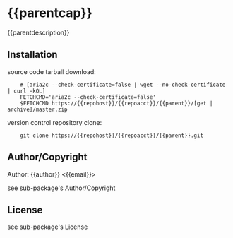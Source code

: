 # {{parentcap}}
<!-- .md to .html: markdown foo.md > foo.html
                   pandoc -s -f markdown_strict -t html5 -o foo.html foo.md -->

{{parentdescription}}

## Installation
source code tarball download:
    
        # [aria2c --check-certificate=false | wget --no-check-certificate | curl -kOL]
        FETCHCMD='aria2c --check-certificate=false'
        $FETCHCMD https://{{repohost}}/{{repoacct}}/{{parent}}/[get | archive]/master.zip

version control repository clone:
        
        git clone https://{{repohost}}/{{repoacct}}/{{parent}}.git

## Author/Copyright
Author: {{author}} <{{email}}>

see sub-package's Author/Copyright

## License
see sub-package's License
